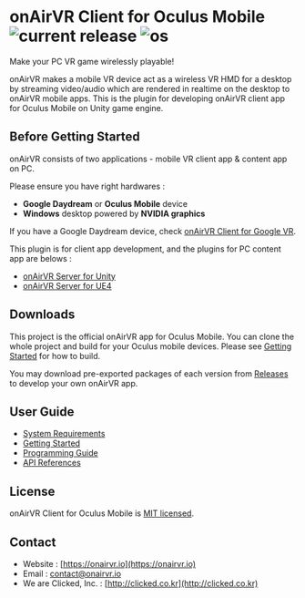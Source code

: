 # onAirVR Client for Oculus Mobile ![current release](https://img.shields.io/github/release/onairvr/onairvr-client-for-oculus-mobile.svg) ![os](https://img.shields.io/badge/os-Android-green.svg)

Make your PC VR game wirelessly playable!

onAirVR makes a mobile VR device act as a wireless VR HMD for a desktop by streaming video/audio which are rendered in realtime on the desktop to onAirVR mobile apps. This is the plugin for developing onAirVR client app for Oculus Mobile on Unity game engine.



## Before Getting Started

onAirVR consists of two applications - mobile VR client app & content app on PC. 

Please ensure you have right hardwares :

* **Google Daydream** or **Oculus Mobile** device
* **Windows** desktop powered by **NVIDIA graphics**

If you have a Google Daydream device, check [onAirVR Client for Google VR](https://github.com/onairvr/onairvr-client-for-googlevr).

This plugin is for client app development, and the plugins for PC content app are belows :

- [onAirVR Server for Unity](https://github.com/onairvr/onairvr-server-for-unity)
- [onAirVR Server for UE4](https://github.com/onairvr/onairvr-server-for-ue4)



## Downloads

This project is the official onAirVR app for Oculus Mobile. You can clone the whole project and build for your Oculus mobile devices. Please see [Getting Started](https://github.com/onairvr/onairvr-client-for-oculus-mobile/wiki/Getting-Started) for how to build.

You may download pre-exported packages of each version from [Releases](https://github.com/onairvr/onairvr-client-for-oculus-mobile/releases) to develop your own onAirVR app.


## User Guide

* [System Requirements](https://github.com/onairvr/onairvr-client-for-oculus-mobile/wiki/System-Requirements)
* [Getting Started](https://github.com/onairvr/onairvr-client-for-oculus-mobile/wiki/Getting-Started)
* [Programming Guide](https://github.com/onairvr/onairvr-client-for-oculus-mobile/wiki/Programming-Guide)
* [API References](https://github.com/onairvr/onairvr-client-for-oculus-mobile/wiki/API-References)


## License

onAirVR Client for Oculus Mobile is [MIT licensed](https://github.com/onairvr/onairvr-client-for-oculus-mobile/blob/master/LICENSE).

## Contact
* Website : [https://onairvr.io](https://onairvr.io)
* Email : [contact@onairvr.io](mailto:contact@onairvr.io)
* We are Clicked, Inc. : [http://clicked.co.kr](http://clicked.co.kr)
